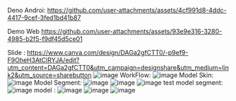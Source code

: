 
Deno Androi:
https://github.com/user-attachments/assets/4cf991d8-4ddc-4417-9cef-3fed1bd41b87


Demo Web
https://github.com/user-attachments/assets/93e9e316-3280-4985-b2f5-f9df45d5ce01

Slide : https://www.canva.com/design/DAGa2gfCTT0/-p9ef9-F9OheH3AtClRYJA/edit?utm_content=DAGa2gfCTT0&utm_campaign=designshare&utm_medium=link2&utm_source=sharebutton
![image](https://github.com/user-attachments/assets/9bc341ea-8da4-447a-a6af-0d551f1ecb65)
WorkFlow: ![image](https://github.com/user-attachments/assets/2c262575-9574-400e-b173-31999ab4a5e4)
Model Skin:  ![image](https://github.com/user-attachments/assets/2e6b7a69-0407-494e-999b-46fa5bef96ce)
Model Segment: ![image](https://github.com/user-attachments/assets/0ee3da6a-b063-4f88-aed8-0bc800763fa9)
![image](https://github.com/user-attachments/assets/d7fbff59-495f-4356-8d5c-2cb1018b270e)
![image](https://github.com/user-attachments/assets/f37275d0-a963-45e5-8ca3-42954df671af)
test model segment: ![image](https://github.com/user-attachments/assets/2088e682-7c1a-4e9d-819e-85069a33659a)
model : ![image](https://github.com/user-attachments/assets/bafe1e9c-a42f-4fb9-afd5-7d6e3f448f24)
![image](https://github.com/user-attachments/assets/9bdcbc91-2c27-469b-8058-4911be7935ae)
![image](https://github.com/user-attachments/assets/2eef1cd0-32d5-4079-baba-cf56b9767e4d)
